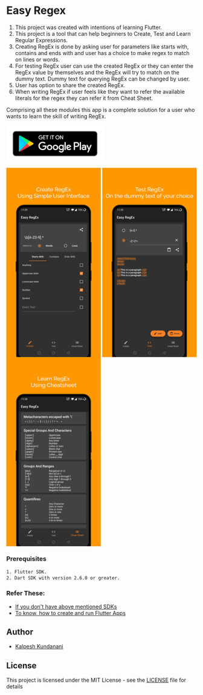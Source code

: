 # Easy Regex
1. This project was created with intentions of learning Flutter.
2. This project is a tool that can help beginners to Create, Test and Learn Regular Expressions.
3. Creating RegEx is done by asking user for parameters like starts with, contains and ends with and user has a choice to make regex to match on lines or words.
4. For testing RegEx user can use the created RegEx or they can enter the RegEx value by themselves and the RegEx will try to match on the dummy text. Dummy text for querying RegEx can be changed by user.
5. User has option to share the created RegEx.
6. When writing RegEx if user feels like they want to refer the available literals for the regex they can refer it from Cheat Sheet.

Comprising all these modules this app is a complete solution for a user who wants to learn the skill of writing RegEx.

<a href='https://play.google.com/store/apps/details?id=com.kalpeshkundanani.easy_regex'><img align='center' height='100' src='images/google-play-badge.png'></a>
<p>
<img align='center' height='500' src='images/create_regex_screen.png'>
<img align='center' height='500' src='images/test_regex_screen.png'>
<img align='center' height='500' src='images/regex_cheetsheet_screen.png'>

### Prerequisites

```
1. Flutter SDK.
2. Dart SDK with version 2.6.0 or greater.
```
### Refer These:
* [If you don't have above mentioned SDKs](https://flutter.dev/docs/get-started/install)
* [To know, how to create and run Flutter Apps](https://flutter.dev/docs/get-started/test-drive)

## Author

* [Kalpesh Kundanani](https://github.com/KalpeshKundanani/)

## License

This project is licensed under the MIT License - see the [LICENSE](LICENSE) file for details
